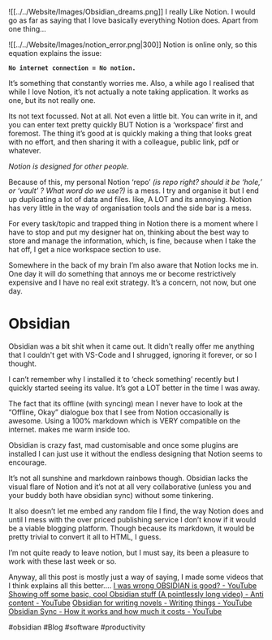 ![[../../Website/Images/Obsidian_dreams.png]]
I really Like Notion. I would go as far as saying that I love basically everything Notion does. Apart from one thing…

![[../../Website/Images/notion_error.png|300]]
Notion is online only, so this equation explains the issue:

**`No internet connection = No notion.`**

It’s something that constantly worries me. Also, a while ago I realised that while I love Notion, it’s not actually a note taking application. It works as one, but its not really one.

Its not text focussed. Not at all. Not even a little bit. You can write in it, and you can enter text pretty quickly BUT Notion is a ‘workspace’ first and foremost. The thing it’s good at is quickly making a thing that looks great with no effort, and then sharing it with a colleague, public link, pdf or whatever.

_Notion is designed for other people._

Because of this, my personal Notion ‘repo’ _(is repo right? should it be ‘hole,’ or ‘vault’ ? What word do we use?)_ is a mess. I try and organise it but I end up duplicating a lot of data and files. like, A LOT and its annoying. Notion has very little in the way of organisation tools and the side bar is a mess.

For every task/topic and trapped thing in Notion there is a moment where I have to stop and put my designer hat on, thinking about the best way to store and manage the information, which, is fine, because when I take the hat off, I get a nice workspace section to use.

Somewhere in the back of my brain I’m also aware that Notion locks me in. One day it will do something that annoys me or become restrictively expensive and I have no real exit strategy. It’s a concern, not now, but one day.

# Obsidian

Obsidian was a bit shit when it came out. It didn't really offer me anything that I couldn't get with VS-Code and I shrugged, ignoring it forever, or so I thought.

I can’t remember why I installed it to ‘check something’ recently but I quickly started seeing its value. It’s got a LOT better in the time I was away.

The fact that its offline (with syncing) mean I never have to look at the “Offline, Okay” dialogue box that I see from Notion occasionally is awesome. Using a 100% markdown which is VERY compatible on the internet. makes me warm inside too.

Obsidian is crazy fast, mad customisable and once some plugins are installed I can just use it without the endless designing that Notion seems to encourage.

It’s not all sunshine and markdown rainbows though. Obsidian lacks the visual flare of Notion and it’s not at all very collaborative (unless you and your buddy both have obsidian sync) without some tinkering.

It also doesn’t let me embed any random file I find, the way Notion does and until I mess with the over priced publishing service I don’t know if it would be a viable blogging platform. Though because its markdown, it would be pretty trivial to convert it all to HTML, I guess.

I’m not quite ready to leave notion, but I must say, its been a pleasure to work with these last week or so.

Anyway, all this post is mostly just a way of saying, I made some videos that I think explains all this better….
[I was wrong OBSIDIAN is good? - YouTube](https://youtu.be/Q9cVUCB1l2c)
[Showing off some basic, cool Obsidian stuff (A pointlessly long video) - Anti content - YouTube](https://youtu.be/073yPGMw6HM)
[Obsidian for writing novels - Writing things - YouTube](https://youtu.be/gUMU6LOggWE)
[Obsidian Sync - How it works and how much it costs - YouTube](https://youtu.be/rhqasD6gxOw)

#obsidian #Blog #software #productivity 

